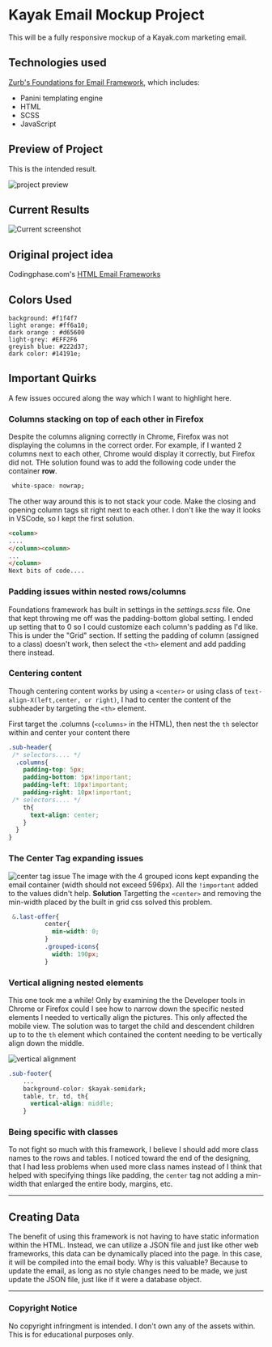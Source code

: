 # Kayak Email Mockup Project
This will be a fully responsive mockup of a Kayak.com marketing email. 

## Technologies used
[Zurb's Foundations for Email Framework](https://get.foundation/emails/docs/panini.html), which includes:

* Panini templating engine
* HTML
* SCSS
* JavaScript

## Preview of Project
This is the intended result.

![project preview](./src/assets/img/email.png)

## Current Results
![Current screenshot](./img-screenshots/current-aug8.png)

## Original project idea
Codingphase.com's [HTML Email Frameworks](https://codingphase.teachable.com/p/html-email-frameworks)

## Colors Used
```
background: #f1f4f7
light orange: #ff6a10;
dark orange : #d65600
light-grey: #EFF2F6
greyish blue: #222d37;
dark color: #14191e;
```

## Important Quirks
A few issues occured along the way which I want to highlight here. 
### Columns stacking on top of each other in **Firefox**
Despite the columns aligning correctly in Chrome, Firefox was not displaying the columns in the correct order. For example, if I wanted 2 columns next to each other, Chrome would display it correctly, but Firefox did not. THe solution found was to add the following code under the container **row**.
```css
 white-space: nowrap;
```
The other way around this is to not stack your code. Make the closing and opening column tags sit right next to each other. I don't like the way it looks in VSCode, so I kept the first solution.
```html
<column>
....
</column><column>
...
</column>
Next bits of code....
```
### Padding issues within nested rows/columns
Foundations framework has built in settings in the _settings.scss_ file. One that kept throwing me off was the padding-bottom global setting. I ended up setting that to 0 so I could customize each column's padding as I'd like. This is under the "Grid" section.
If setting the padding of column (assigned to a class) doesn't work, then select the `<th>` element and add padding there instead.

### Centering content
Though centering content works by using a `<center>` or using class of `text-align-X(left,center, or right)`, I had to center the content of the subheader by targeting the `<th>` element. 

First target the .columns (`<columns>` in the HTML), then nest the `th` selector within and center your content there
```css
.sub-header{
 /* selectors.... */
  .columns{
    padding-top: 5px;
    padding-bottom: 5px!important;
    padding-left: 10px!important;
    padding-right: 10px!important;
 /* selectors.... */
    th{
      text-align: center;
    }
  }
}
```
### The Center Tag expanding issues
![center tag issue](./img-screenshots/center-tag-expanding.png)
The image with the 4 grouped icons kept expanding the email container (width should not exceed 596px). All the `!important` added to the values didn't help. 
**Solution**
Targetting the `<center>` and removing the min-width placed by the built in grid css solved this problem.
```css
 &.last-offer{
          center{
            min-width: 0;
          }
          .grouped-icons{
            width: 190px;
          }
```
### Vertical aligning nested elements
This one took me a while! Only by examining the the Developer tools in Chrome or Firefox could I see how to narrow down the specific nested elements I needed to vertically align the pictures. This only affected the mobile view.
The solution was to target the child and descendent children up to to the `th` element which contained the content needing to be vertically align down the middle.

![vertical alignment](./img-screenshots/vert-align.png)
```css
.sub-footer{
    ...
    background-color: $kayak-semidark;
    table, tr, td, th{
      vertical-align: middle;
    }
```
### Being specific with classes
To not fight so much with this framework, I believe I should add more class names to the rows and tables.
I noticed toward the end of the designing, that I had less problems when  used more class names instead of  I think that helped with specifying things like padding, the `center` tag not adding a min-width that enlarged the entire body, margins, etc. 

---
## Creating Data
The benefit of using this framework is not having to have static information within the HTML. Instead, we can utilize a JSON file and just like other web frameworks, this data can be dynamically placed into the page. In this case, it will be compiled into the email body. 
Why is this valuable? Because to update the email, as long as no style changes need to be made, we just update the JSON file, just like if it were a database object.

---
### Copyright Notice
No copyright infringment is intended. I don't own any of the assets within. This is for educational purposes only.